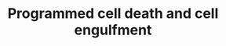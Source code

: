 ---
annotations:
- id: PW:0001145
  parent: regulatory pathway
  type: Pathway Ontology
  value: phagocytosis pathway
- id: PW:0000009
  parent: regulatory pathway
  type: Pathway Ontology
  value: apoptotic cell death pathway
authors:
- Kyook
- MaintBot
- Christine Chichester
- Cgrove
- Mkutmon
- Eweitz
description: A model of apoptotic cell engulfment.
last-edited: 2021-05-24
organisms:
- Caenorhabditis elegans
redirect_from:
- /index.php/Pathway:WP2231
- /instance/WP2231
- /instance/WP2231_rr118114
revision: r118114
schema-jsonld:
- '@context': https://schema.org/
  '@id': https://wikipathways.github.io/pathways/WP2231.html
  '@type': Dataset
  creator:
    '@type': Organization
    name: WikiPathways
  description: A model of apoptotic cell engulfment.
  keywords:
  - Active CED-3Protease
  - CED-1/SREC?
  - CED-10/Rac1
  - CED-2/CrkII
  - CED-3
  - CED-4
  - CED-5/DOCK180
  - CED-6
  - CED-7
  - CED-7/ABC1
  - CED-9
  - CES-1
  - CES-2
  - EGL-1
  - EOR-1
  - EOR-2
  - HLH-2
  - HLH-3
  - PSR-1?
  - TRA-1
  license: CC0
  name: Programmed cell death and cell engulfment
seo: CreativeWork
title: Programmed cell death and cell engulfment
wpid: WP2231
---
